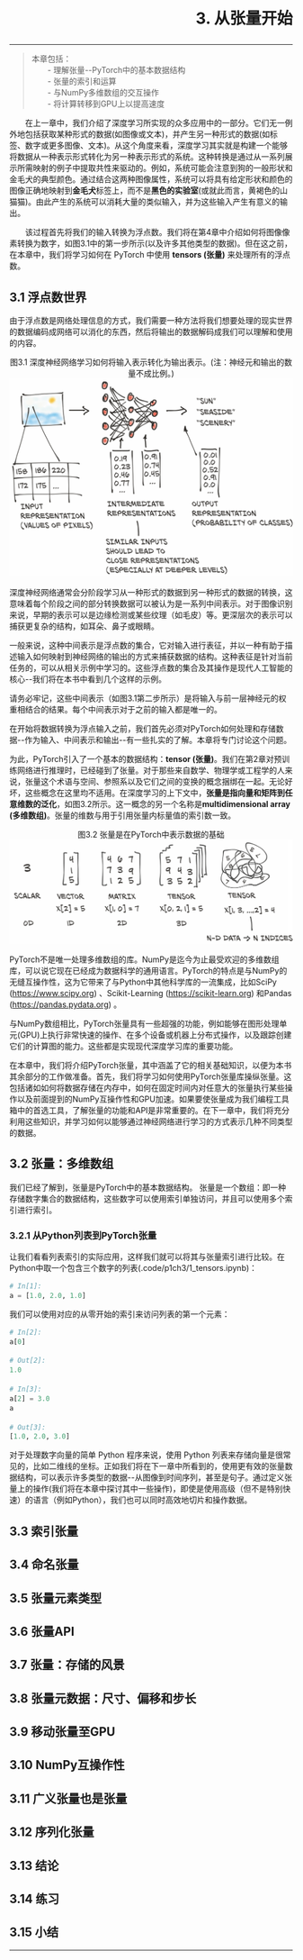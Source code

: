 # <p align="right">3. 从张量开始</p>
***

>本章包括：  
&emsp;&emsp;- 理解张量--PyTorch中的基本数据结构  
&emsp;&emsp;- 张量的索引和运算  
&emsp;&emsp;- 与NumPy多维数组的交互操作  
&emsp;&emsp;- 将计算转移到GPU上以提高速度 

&emsp;&emsp;在上一章中，我们介绍了深度学习所实现的众多应用中的一部分。它们无一例外地包括获取某种形式的数据(如图像或文本)，并产生另一种形式的数据(如标签、数字或更多图像、文本)。从这个角度来看，深度学习其实就是构建一个能够将数据从一种表示形式转化为另一种表示形式的系统。这种转换是通过从一系列展示所需映射的例子中提取共性来驱动的。例如，系统可能会注意到狗的一般形状和金毛犬的典型颜色。通过结合这两种图像属性，系统可以将具有给定形状和颜色的图像正确地映射到**金毛犬**标签上，而不是**黑色的实验室**(或就此而言，黄褐色的山猫猫)。由此产生的系统可以消耗大量的类似输入，并为这些输入产生有意义的输出。

&emsp;&emsp;该过程首先将我们的输入转换为浮点数。我们将在第4章中介绍如何将图像像素转换为数字，如图3.1中的第一步所示(以及许多其他类型的数据)。但在这之前，在本章中，我们将学习如何在 PyTorch 中使用 **tensors (张量)** 来处理所有的浮点数。

## 3.1 <span id='chap3-1'>浮点数世界</span>

由于浮点数是网络处理信息的方式，我们需要一种方法将我们想要处理的现实世界的数据编码成网络可以消化的东西，然后将输出的数据解码成我们可以理解和使用的内容。

<center>图3.1 深度神经网络学习如何将输入表示转化为输出表示。(注：神经元和输出的数量不成比例。)</center>

<div align=center>
<img src="../img/Chap3/3-1.png" />
</div>

深度神经网络通常会分阶段学习从一种形式的数据到另一种形式的数据的转换，这意味着每个阶段之间的部分转换数据可以被认为是一系列中间表示。对于图像识别来说，早期的表示可以是边缘检测或某些纹理（如毛皮）等。更深层次的表示可以捕获更复杂的结构，如耳朵、鼻子或眼睛。

一般来说，这种中间表示是浮点数的集合，它对输入进行表征，并以一种有助于描述输入如何映射到神经网络的输出的方式来捕获数据的结构。这种表征是针对当前任务的，可以从相关示例中学习的。这些浮点数的集合及其操作是现代人工智能的核心--我们将在本书中看到几个这样的示例。

请务必牢记，这些中间表示（如图3.1第二步所示）是将输入与前一层神经元的权重相结合的结果。每个中间表示对于之前的输入都是唯一的。

在开始将数据转换为浮点输入之前，我们首先必须对PyTorch如何处理和存储数据--作为输入、中间表示和输出--有一些扎实的了解。本章将专门讨论这个问题。

为此，PyTorch引入了一个基本的数据结构：**tensor (张量)**。我们在第2章对预训练网络进行推理时，已经碰到了张量。对于那些来自数学、物理学或工程学的人来说，张量这个术语与空间、参照系以及它们之间的变换的概念捆绑在一起。无论好坏，这些概念在这里均不适用。在深度学习的上下文中，**张量是指向量和矩阵到任意维数的泛化**，如图3.2所示。这一概念的另一个名称是**multidimensional array (多维数组)**。张量的维数与用于引用张量内标量值的索引数一致。

<center>图3.2 张量是在PyTorch中表示数据的基础</center>

<div align=center>
<img src="../img/Chap3/3-2.png" />
</div>


PyTorch不是唯一处理多维数组的库。NumPy是迄今为止最受欢迎的多维数组库，可以说它现在已经成为数据科学的通用语言。PyTorch的特点是与NumPy的无缝互操作性，这为它带来了与Python中其他科学库的一流集成，比如SciPy (https://www.scipy.org) 、Scikit-Learning (https://scikit-learn.org) 和Pandas (https://pandas.pydata.org) 。

与NumPy数组相比，PyTorch张量具有一些超强的功能，例如能够在图形处理单元(GPU)上执行非常快速的操作、在多个设备或机器上分布式操作，以及跟踪创建它们的计算图的能力。这些都是实现现代深度学习库的重要功能。

在本章中，我们将介绍PyTorch张量，其中涵盖了它的相关基础知识，以便为本书其余部分的工作做准备。首先，我们将学习如何使用PyTorch张量库操纵张量。这包括诸如如何将数据存储在内存中，如何在固定时间内对任意大的张量执行某些操作以及前面提到的NumPy互操作性和GPU加速。如果要使张量成为我们编程工具箱中的首选工具，了解张量的功能和API是非常重要的。在下一章中，我们将充分利用这些知识，并学习如何以能够通过神经网络进行学习的方式表示几种不同类型的数据。

## 3.2 <span id='chap3-2'>张量：多维数组</span>

我们已经了解到，张量是PyTorch中的基本数据结构。 张量是一个数组：即一种存储数字集合的数据结构，这些数字可以使用索引单独访问，并且可以使用多个索引进行索引。

### 3.2.1 从Python列表到PyTorch张量

让我们看看列表索引的实际应用，这样我们就可以将其与张量索引进行比较。在Python中取一个包含三个数字的列表(.code/p1ch3/1_tensors.ipynb)：

```python
# In[1]:
a = [1.0, 2.0, 1.0]
```

我们可以使用对应的从零开始的索引来访问列表的第一个元素：

```python
# In[2]:
a[0]
 
# Out[2]:
1.0
 
# In[3]:
a[2] = 3.0
a
 
# Out[3]:
[1.0, 2.0, 3.0]
```

对于处理数字向量的简单 Python 程序来说，使用 Python 列表来存储向量是很常见的，比如二维线的坐标。正如我们将在下一章中所看到的，使用更有效的张量数据结构，可以表示许多类型的数据--从图像到时间序列，甚至是句子。通过定义张量上的操作(我们将在本章中探讨其中一些操作)，即使是使用高级（但不是特别快速）的语言（例如Python），我们也可以同时高效地切片和操作数据。












## 3.3 <span id='chap3-3'>索引张量</span>
## 3.4 <span id='chap3-4'>命名张量</span>
## 3.5 <span id='chap3-5'>张量元素类型</span>
## 3.6 <span id='chap3-6'>张量API</span>
## 3.7 <span id='chap3-7'>张量：存储的风景</span>
## 3.8 <span id='chap3-8'>张量元数据：尺寸、偏移和步长</span>
## 3.9 <span id='chap3-9'>移动张量至GPU</span>
## 3.10 <span id='chap3-10'>NumPy互操作性</span>
## 3.11 <span id='chap3-11'>广义张量也是张量</span>
## 3.12 <span id='chap3-12'>序列化张量</span>
## 3.13 <span id='chap3-13'>结论</span>
## 3.14 <span id='chap3-14'>练习</span>
## 3.15 <span id='chap3-15'>小结</span>

---